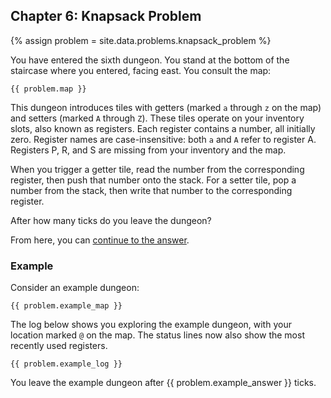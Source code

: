 ## Chapter 6: Knapsack Problem

{% assign problem = site.data.problems.knapsack_problem %}

You have entered the sixth dungeon. You stand at the bottom of the staircase where you entered, facing east. You consult the map:

```
{{ problem.map }}
```

This dungeon introduces tiles with getters (marked `a` through `z` on the map) and setters (marked `A` through `Z`). These tiles operate on your inventory slots, also known as registers. Each register contains a number, all initially zero. Register names are case-insensitive: both `a` and `A` refer to register A. Registers P, R, and S are missing from your inventory and the map.

When you trigger a getter tile, read the number from the corresponding register, then push that number onto the stack. For a setter tile, pop a number from the stack, then write that number to the corresponding register.

After how many ticks do you leave the dungeon?

From here, you can [continue to the answer](../../answers/chapters/06/knapsack-problem.md).


### Example

Consider an example dungeon:

```
{{ problem.example_map }}
```

The log below shows you exploring the example dungeon, with your location marked `@` on the map. The status lines now also show the most recently used registers.

```
{{ problem.example_log }}
```

You leave the example dungeon after {{ problem.example_answer }} ticks.
